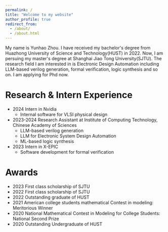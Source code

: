 ```yaml
---
permalink: /
title: "Welcome to my website"
author_profile: true
redirect_from: 
  - /about/
  - /about.html
---
```


My name is Yunhao Zhou. I have received my bachelor's degree from Huazhong University of Science and Technology(HUST) in 2022. Now, I am persuing my master's degree at Shanghai Jiao Tong University(SJTU). The research field I am interested in is Electronic Design Automation including LLM-based verilog generation, formal verification, logic synthesis and so on. I am applying for Phd now.

Research & Intern Experience
======
* 2024 Intern in Nvidia
  * Internal software for VLSI physical design
* 2023-2024 Research Assistant at Institute of Computing Technology, Chinese Academy of Sciences
  * LLM-based verilog generation
  * LLM for Electronic System Design Automation
  * ML-based logic synthesis
* 2023 Intern in X-EPIC
  * Software development for formal verification

Awards
======
* 2023 First class scholarship of SJTU
* 2022 First class scholarship of SJTU
* 2022 Outstanding graduate of HUST
* 2021 American college students mathematical Contest in modeling: Meritorious Winner
* 2020 National Mathematical Contest in Modeling for College Students: National Second Prize
* 2020 Outstanding Undergraduate of HUST
